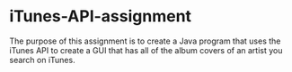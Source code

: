 # iTunes-API-assignment
The purpose of this assignment is to create a Java program that uses the iTunes API to create a GUI that has all of the album covers of an artist you search on iTunes.
